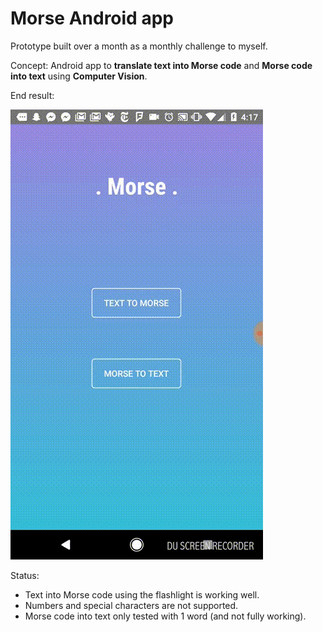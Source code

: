 # Morse Android app

Prototype built over a month as a monthly challenge to myself.

Concept: Android app to **translate text into Morse code** and **Morse code into text** using **Computer Vision**.

End result:

![morse android app](morse2.gif)

Status:

* Text into Morse code using the flashlight is working well.
* Numbers and special characters are not supported.
* Morse code into text only tested with 1 word (and not fully working).
